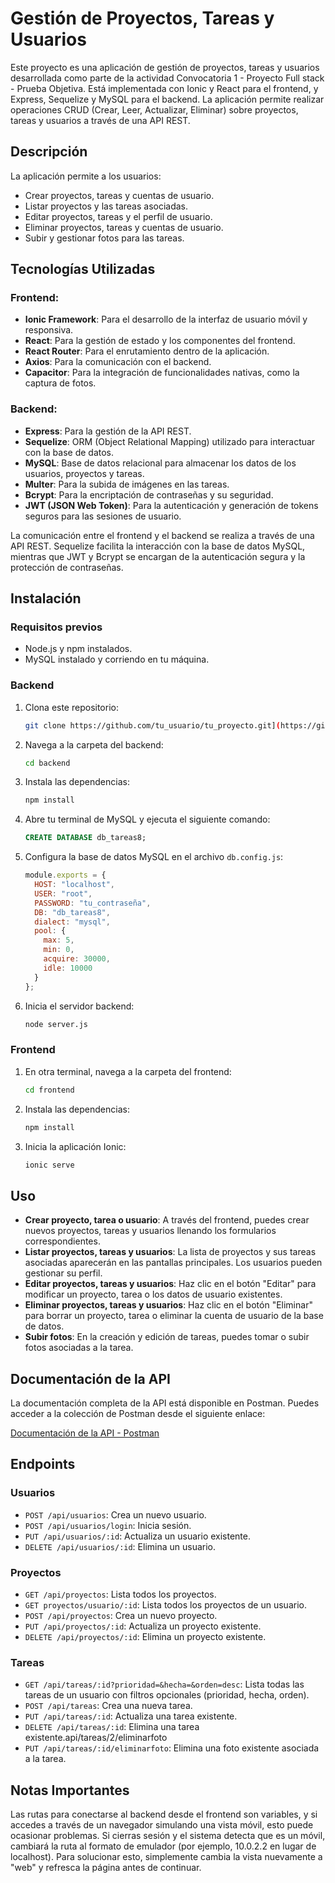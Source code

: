 
# Gestión de Proyectos, Tareas y Usuarios

Este proyecto es una aplicación de gestión de proyectos, tareas y usuarios desarrollada como parte de la actividad Convocatoria 1 - Proyecto Full stack - Prueba Objetiva. Está implementada con Ionic y React para el frontend, y Express, Sequelize y MySQL para el backend. La aplicación permite realizar operaciones CRUD (Crear, Leer, Actualizar, Eliminar) sobre proyectos, tareas y usuarios a través de una API REST.

## Descripción
La aplicación permite a los usuarios:

- Crear proyectos, tareas y cuentas de usuario.
- Listar proyectos y las tareas asociadas.
- Editar proyectos, tareas y el perfil de usuario.
- Eliminar proyectos, tareas y cuentas de usuario.
- Subir y gestionar fotos para las tareas.

## Tecnologías Utilizadas

### Frontend:
- **Ionic Framework**: Para el desarrollo de la interfaz de usuario móvil y responsiva.
- **React**: Para la gestión de estado y los componentes del frontend.
- **React Router**: Para el enrutamiento dentro de la aplicación.
- **Axios**: Para la comunicación con el backend.
- **Capacitor**: Para la integración de funcionalidades nativas, como la captura de fotos.

### Backend:
- **Express**: Para la gestión de la API REST.
- **Sequelize**: ORM (Object Relational Mapping) utilizado para interactuar con la base de datos.
- **MySQL**: Base de datos relacional para almacenar los datos de los usuarios, proyectos y tareas.
- **Multer**: Para la subida de imágenes en las tareas.
- **Bcrypt**: Para la encriptación de contraseñas y su seguridad.
- **JWT (JSON Web Token)**: Para la autenticación y generación de tokens seguros para las sesiones de usuario.

La comunicación entre el frontend y el backend se realiza a través de una API REST. Sequelize facilita la interacción con la base de datos MySQL, mientras que JWT y Bcrypt se encargan de la autenticación segura y la protección de contraseñas.

## Instalación

### Requisitos previos
- Node.js y npm instalados.
- MySQL instalado y corriendo en tu máquina.

### Backend
1. Clona este repositorio:
   ```bash
   git clone https://github.com/tu_usuario/tu_proyecto.git](https://github.com/Alexisgarcia4/Convocatoria1-ProyectoFullstack.git
   ```

2. Navega a la carpeta del backend:
   ```bash
   cd backend
   ```

3. Instala las dependencias:
   ```bash
   npm install
   ```

4. Abre tu terminal de MySQL y ejecuta el siguiente comando:
   ```sql
   CREATE DATABASE db_tareas8;
   ```

5. Configura la base de datos MySQL en el archivo `db.config.js`:
   ```javascript
   module.exports = {
     HOST: "localhost",
     USER: "root",
     PASSWORD: "tu_contraseña",
     DB: "db_tareas8",
     dialect: "mysql",
     pool: {
       max: 5,
       min: 0,
       acquire: 30000,
       idle: 10000
     }
   };
   ```

6. Inicia el servidor backend:
   ```bash
   node server.js
   ```

### Frontend
1. En otra terminal, navega a la carpeta del frontend:
   ```bash
   cd frontend
   ```

2. Instala las dependencias:
   ```bash
   npm install
   ```

3. Inicia la aplicación Ionic:
   ```bash
   ionic serve
   ```

## Uso
- **Crear proyecto, tarea o usuario**: A través del frontend, puedes crear nuevos proyectos, tareas y usuarios llenando los formularios correspondientes.
- **Listar proyectos, tareas y usuarios**: La lista de proyectos y sus tareas asociadas aparecerán en las pantallas principales. Los usuarios pueden gestionar su perfil.
- **Editar proyectos, tareas y usuarios**: Haz clic en el botón "Editar" para modificar un proyecto, tarea o los datos de usuario existentes.
- **Eliminar proyectos, tareas y usuarios**: Haz clic en el botón "Eliminar" para borrar un proyecto, tarea o eliminar la cuenta de usuario de la base de datos.
- **Subir fotos**: En la creación y edición de tareas, puedes tomar o subir fotos asociadas a la tarea.

## Documentación de la API
La documentación completa de la API está disponible en Postman. Puedes acceder a la colección de Postman desde el siguiente enlace:

[Documentación de la API - Postman](https://documenter.getpostman.com/view/38465474/2sAXxWapQB)

## Endpoints

### Usuarios
- `POST /api/usuarios`: Crea un nuevo usuario.
- `POST /api/usuarios/login`: Inicia sesión.
- `PUT /api/usuarios/:id`: Actualiza un usuario existente.
- `DELETE /api/usuarios/:id`: Elimina un usuario.

### Proyectos
- `GET /api/proyectos`: Lista todos los proyectos.
- `GET proyectos/usuario/:id`: Lista todos los proyectos de un usuario.
- `POST /api/proyectos`: Crea un nuevo proyecto.
- `PUT /api/proyectos/:id`: Actualiza un proyecto existente.
- `DELETE /api/proyectos/:id`: Elimina un proyecto existente.

### Tareas
- `GET /api/tareas/:id?prioridad=&hecha=&orden=desc`: Lista todas las tareas de un usuario con filtros opcionales (prioridad, hecha, orden).
- `POST /api/tareas`: Crea una nueva tarea.
- `PUT /api/tareas/:id`: Actualiza una tarea existente.
- `DELETE /api/tareas/:id`: Elimina una tarea existente.api/tareas/2/eliminarfoto
- `PUT /api/tareas/:id/eliminarfoto`: Elimina una foto existente asociada a la tarea.

## Notas Importantes
Las rutas para conectarse al backend desde el frontend son variables, y si accedes a través de un navegador simulando una vista móvil, esto puede ocasionar problemas. Si cierras sesión y el sistema detecta que es un móvil, cambiará la ruta al formato de emulador (por ejemplo, 10.0.2.2 en lugar de localhost). Para solucionar esto, simplemente cambia la vista nuevamente a "web" y refresca la página antes de continuar.
